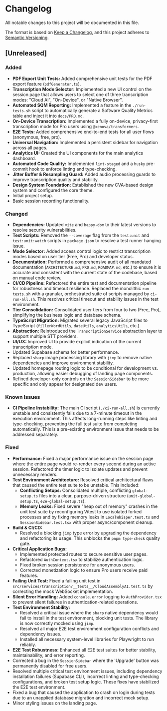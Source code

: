 # Changelog

All notable changes to this project will be documented in this file.

The format is based on [Keep a Changelog](https://keepachangelog.com/en/1.0.0/),
and this project adheres to [Semantic Versioning](https://semver.org/spec/v2.0.0.html).

## [Unreleased]

### Added
- **PDF Export Unit Tests:** Added comprehensive unit tests for the PDF export feature (`pdfGenerator.ts`).
- **Transcription Mode Selector:** Implemented a new UI control on the session page that allows users to select one of three transcription modes: "Cloud AI", "On-Device", or "Native Browser".
- **Automated SQM Reporting:** Implemented a feature in the `./run-tests.sh` script to automatically generate a Software Quality Metrics table and inject it into `docs/PRD.md`.
- **On-Device Transcription:** Implemented a fully on-device, privacy-first transcription mode for Pro users using `@xenova/transformers`.
- **E2E Tests:** Added comprehensive end-to-end tests for all user flows (anonymous, free, pro).
- **Universal Navigation:** Implemented a persistent sidebar for navigation across all pages.
- **Analytics UI:** Created the UI components for the main analytics dashboard.
- **Automated Code Quality:** Implemented `lint-staged` and a `husky` pre-commit hook to enforce linting and type-checking.
- **Jitter Buffer & Resampling Guard:** Added audio processing guards to improve transcription quality and stability.
- **Design System Foundation:** Established the new CVA-based design system and configured the core theme.
- Initial project setup.
- Basic session recording functionality.

### Changed
- **Dependencies:** Updated `vite` and `happy-dom` to their latest versions to resolve security vulnerabilities.
- **Test Scripts:** Removed the `--coverage` flag from the `test:unit` and `test:unit:watch` scripts in `package.json` to resolve a test runner hanging issue.
- **Mode Selector:** Added access control logic to restrict transcription modes based on user tier (Free, Pro) and developer status.
- **Documentation:** Performed a comprehensive audit of all mandated documentation (`ARCHITECTURE.md`, `PRD.md`, `ROADMAP.md`, etc.) to ensure it is accurate and consistent with the current state of the codebase, based on manual code review.
- **CI/CD Pipeline:** Refactored the entire test and documentation pipeline for robustness and timeout resilience. Replaced the monolithic `run-tests.sh` with a granular, orchestrated suite of scripts managed by `ci-run-all.sh`. This resolves critical timeout and stability issues in the test environment.
- **Tier Consolidation:** Consolidated user tiers from four to two (Free, Pro), simplifying the business logic and database schema.
- **TypeScript Migration:** Migrated several legacy JavaScript files to TypeScript (`fillerWordUtils`, `dateUtils`, `analyticsUtils`, etc.).
- **Abstraction:** Reintroduced the `TranscriptionService` abstraction layer to support multiple STT providers.
- **UI/UX:** Improved UI to provide explicit indication of the current transcription mode.
- Updated Supabase schema for better performance.
- Replaced `sharp` image processing library with `jimp` to remove native dependencies and improve environment stability.
- Updated homepage routing logic to be conditional for development vs. production, allowing easier debugging of landing page components.
- Refined developer-only controls on the `SessionSidebar` to be more specific and only appear for designated dev users.

### Known Issues
- **CI Pipeline Instability:** The main CI script (`./ci-run-all.sh`) is currently unstable and consistently fails due to a 7-minute timeout in the execution environment. This affects long-running steps like linting and type-checking, preventing the full test suite from completing automatically. This is a pre-existing environment issue that needs to be addressed separately.

### Fixed
- **Performance:** Fixed a major performance issue on the session page where the entire page would re-render every second during an active session. Refactored the timer logic to isolate updates and prevent unnecessary renders.
- **Test Environment Architecture:** Resolved critical architectural flaws that caused the entire test suite to be unstable. This included:
  - **Conflicting Setups:** Consolidated multiple, conflicting `global-setup.ts` files into a clear, purpose-driven structure (`unit-global-setup.ts`, `e2e-global-setup.ts`).
  - **Memory Leaks:** Fixed severe "heap out of memory" crashes in the unit test suite by reconfiguring Vitest to use isolated forked processes and by fixing memory leaks in `LocalWhisper.test.ts` and `SessionSidebar.test.tsx` with proper async/component cleanup.
- **Build & CI/CD:**
  - Resolved a blocking `jimp` type error by upgrading the dependency and refactoring its usage. This unblocks the `pnpm type-check` quality gate.
- **Critical Application Bugs:**
  - Implemented protected routes to secure sensitive user pages.
  - Refactored `AuthContext.tsx` to stabilize authentication logic.
  - Fixed broken session persistence for anonymous users.
  - Corrected monetization logic to ensure Pro users receive paid features.
- **Failing Unit Test:** Fixed a failing unit test in `src/services/transcription/__tests__/CloudAssemblyAI.test.ts` by correcting the mock WebSocket implementation.
- **Silent Error Handling:** Added `console.error` logging to `AuthProvider.tsx` to prevent silent failures in authentication-related operations.
- **Test Environment Stability:**
  - Resolved a critical issue where the `sharp` native dependency would fail to install in the test environment, blocking unit tests. The library is now correctly mocked using `jimp`.
  - Resolved all major E2E test environment configuration conflicts and dependency issues.
  - Installed all necessary system-level libraries for Playwright to run reliably.
- **E2E Test Robustness:** Enhanced all E2E test suites for better stability, maintainability, and error reporting.
- Corrected a bug in the `SessionSidebar` where the 'Upgrade' button was permanently disabled for free users.
- Resolved multiple critical test environment issues, including dependency installation failures (Supabase CLI), incorrect linting and type-checking configurations, and broken test setup logic. These fixes have stabilized the E2E test environment.
- Fixed a bug that caused the application to crash on login during tests due to an unapplied database migration and incorrect mock setup.
- Minor styling issues on the landing page.
